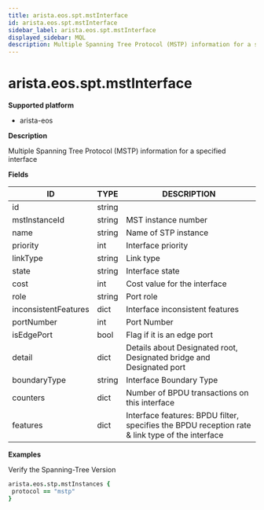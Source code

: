 ```yaml
---
title: arista.eos.spt.mstInterface
id: arista.eos.spt.mstInterface
sidebar_label: arista.eos.spt.mstInterface
displayed_sidebar: MQL
description: Multiple Spanning Tree Protocol (MSTP) information for a specified interface
---
```


# arista.eos.spt.mstInterface

**Supported platform**

- arista-eos

**Description**

Multiple Spanning Tree Protocol (MSTP) information for a specified interface

**Fields**

| ID                   | TYPE   | DESCRIPTION                                                                                     |
| -------------------- | ------ | ----------------------------------------------------------------------------------------------- |
| id                   | string |                                                                                                 |
| mstInstanceId        | string | MST instance number                                                                             |
| name                 | string | Name of STP instance                                                                            |
| priority             | int    | Interface priority                                                                              |
| linkType             | string | Link type                                                                                       |
| state                | string | Interface state                                                                                 |
| cost                 | int    | Cost value for the interface                                                                    |
| role                 | string | Port role                                                                                       |
| inconsistentFeatures | dict   | Interface inconsistent features                                                                 |
| portNumber           | int    | Port Number                                                                                     |
| isEdgePort           | bool   | Flag if it is an edge port                                                                      |
| detail               | dict   | Details about Designated root, Designated bridge and Designated port                            |
| boundaryType         | string | Interface Boundary Type                                                                         |
| counters             | dict   | Number of BPDU transactions on this interface                                                   |
| features             | dict   | Interface features: BPDU filter, specifies the BPDU reception rate & link type of the interface |

**Examples**

Verify the Spanning-Tree Version

```coffee
arista.eos.stp.mstInstances {
 protocol == "mstp"
}
```

